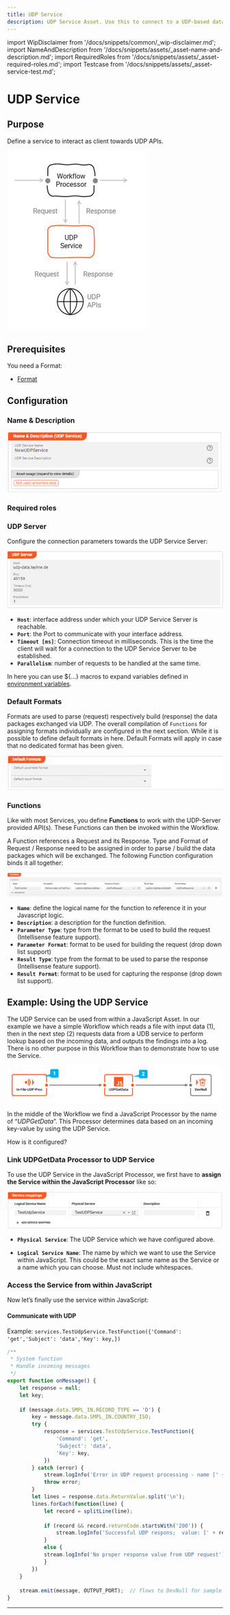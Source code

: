 ```yaml
---
title: UDP Service
description: UDP Service Asset. Use this to connect to a UDP-based data source.
---
```


import WipDisclaimer from '/docs/snippets/common/_wip-disclaimer.md';
import NameAndDescription from '/docs/snippets/assets/_asset-name-and-description.md';
import RequiredRoles from '/docs/snippets/assets/_asset-required-roles.md';
import Testcase from '/docs/snippets/assets/_asset-service-test.md';

# UDP Service

## Purpose

Define a service to interact as client towards UDP APIs.

![](./.asset-service-udp_images/1718104827977.png "Asset Dependency Graph (Service UDP)")

## Prerequisites

You need a Format:

* [Format](/docs/assets/formats)

## Configuration

### Name & Description

![](./.asset-service-udp_images/1718035266183.png)

<NameAndDescription></NameAndDescription>

### Required roles

<RequiredRoles></RequiredRoles>

### UDP Server

Configure the connection parameters towards the UDP Service Server: 

![](./.asset-service-udp_images/1718118385473.png "UDP Service Server Settings")

* **`Host`**: interface address under which your UDP Service Server is reachable.
* **`Port`**: the Port to communicate with your interface address.
* **`Timeout [ms]`**: Connection timeout in milliseconds. This is the time the client will wait for a connection to the UDP Service Server to be established.
* **`Parallelism`**: number of requests to be handled at the same time.

In here you can use $\{...\} macros to expand variables defined in [environment variables](/docs/assets/resources/asset-resource-environment).

### Default Formats

Formats are used to parse (request) respectively build (response) the data packages exchanged via UDP. 
The overall compilation of `Functions` for assigning formats individually are configured in the next section. While it is possible to define default formats in here.
Default Formats will apply in case that no dedicated format has been given.

![](./.asset-service-udp_images/1718123307446.png)

### Functions

Like with most Services, you define **Functions** to work with the UDP-Server provided API(s).
These Functions can then be invoked within the Workflow.

A Function references a Request and its Response. 
Type and Format of Request / Response need to be assigned in order to parse / build the data packages which will be exchanged. The following Function configuration binds it all together: 

![](./.asset-service-udp_images/1718123368804.png)

* **`Name`**: define the logical name for the function to reference it in your Javascript logic.
* **`Description`**: a description for the function definition.
* **`Parameter Type`**: type from the format to be used to build the request (Intellisense feature support). 
* **`Parameter Format`**: format to be used for building the request (drop down list support)
* **`Result Type`**: type from the format to be used to parse the response (Intellisense feature support).
* **`Result Format`**: format to be used for capturing the response (drop down list support).

## Example: Using the UDP Service

The UDP Service can be used from within a JavaScript Asset.
In our example we have a simple Workflow which reads a file with input data (1), then in the next step (2) requests data from a UDB service to perform lookup based on the incoming data,
and outputs the findings into a log.
There is no other purpose in this Workflow than to demonstrate how to use the Service.

![](./.asset-service-udp_images/1718375340264.png "Example Workflow (Service UDP)")

In the middle of the Workflow we find a JavaScript Processor by the name of “_UDPGetData_”.
This Processor determines data based on an incoming key-value by using the UDP Service.

How is it configured?

### Link UDPGetData Processor to UDP Service

To use the UDP Service in the JavaScript Processor, we first have to **assign the Service within the JavaScript
Processor** like so:

![](./.asset-service-udp_images/1718375667102.png "Link Service to JavaScript Asset (Service UDP)")

* **`Physical Service`**: The UDP Service which we have configured above.

* **`Logical Service Name`**: The name by which we want to use the Service within JavaScript. This could be the
  exact same name as the Service or a name which you can choose. Must not include whitespaces.

### Access the Service from within JavaScript

Now let’s finally use the service within JavaScript:

#### Communicate with UDP

Example: `services.TestUdpService.TestFunction({'Command': 'get','Subject': 'data','Key': key,})`

```javascript
/**
 * System function
 * Handle incoming messages
 */
export function onMessage() {
    let response = null;
    let key;

    if (message.data.SMPL_IN.RECORD_TYPE == 'D') {
        key = message.data.SMPL_IN.COUNTRY_ISO;
        try {
            response = services.TestUdpService.TestFunction({
                'Command': 'get',
                'Subject': 'data',
                'Key': key,
            })
        } catch (error) {
            stream.logInfo('Error in UDP request processing - name [' + error.name + '] and message [' + error.message + ']');
            throw error;
        }
        let lines = response.data.ReturnValue.split('\n');
        lines.forEach(function(line) {
            let record = splitLine(line);

            if (record && record.returnCode.startsWith('200')) {
                stream.logInfo('Successful UDP respons;  value: [' + record.value + '] - retrieved from key: [' + key + ']');
            }
            else {
            stream.logInfo('No proper response value from UDP request'); 
            }
        })
    }

    stream.emit(message, OUTPUT_PORT);  // flows to DevNull for sample purposes
}
```

<Testcase></Testcase>

---

<WipDisclaimer></WipDisclaimer>

